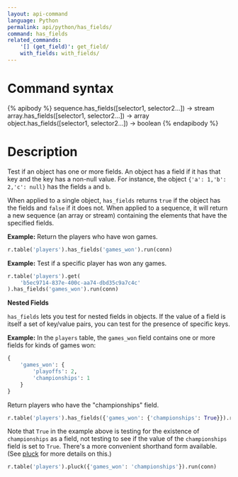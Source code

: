 ```yaml
---
layout: api-command
language: Python
permalink: api/python/has_fields/
command: has_fields
related_commands:
    '[] (get_field)': get_field/
    with_fields: with_fields/
---
```


# Command syntax #

{% apibody %}
sequence.has_fields([selector1, selector2...]) &rarr; stream
array.has_fields([selector1, selector2...]) &rarr; array
object.has_fields([selector1, selector2...]) &rarr; boolean
{% endapibody %}

# Description #

Test if an object has one or more fields. An object has a field if it has that key and the key has a non-null value. For instance, the object `{'a': 1,'b': 2,'c': null}` has the fields `a` and `b`.

When applied to a single object, `has_fields` returns `true` if the object has the fields and `false` if it does not. When applied to a sequence, it will return a new sequence (an array or stream) containing the elements that have the specified fields.

__Example:__ Return the players who have won games.

```py
r.table('players').has_fields('games_won').run(conn)
```

__Example:__ Test if a specific player has won any games.

```py
r.table('players').get(
    'b5ec9714-837e-400c-aa74-dbd35c9a7c4c'
).has_fields('games_won').run(conn)
```

**Nested Fields**

`has_fields` lets you test for nested fields in objects. If the value of a field is itself a set of key/value pairs, you can test for the presence of specific keys.

__Example:__ In the `players` table, the `games_won` field contains one or more fields for kinds of games won:

```py
{
    'games_won': {
        'playoffs': 2,
        'championships': 1
    }
}
```

Return players who have the "championships" field.

```py
r.table('players').has_fields({'games_won': {'championships': True}}).run(conn)
```

Note that `True` in the example above is testing for the existence of `championships` as a field, not testing to see if the value of the `championships` field is set to `True`. There's a more convenient shorthand form available. (See [pluck](/api/python/pluck) for more details on this.)

```py
r.table('players').pluck({'games_won': 'championships'}).run(conn)
```
